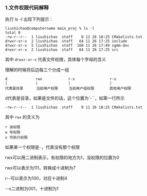 
### 1.文件权限代码解释

执行 ls -l
出现下列提示：

```
liushichao@computername main_proj % ls -l
total 0
-rw-r--r--  1 liushichao  staff    0 11 26 18:25 CMakelists.txt
drwxr-xr-x  2 liushichao  staff   64 11 26 17:25 include
drwxr-xr-x  5 liushichao  staff  160 11 26 17:49 sgmm-doc
drwxr-xr-x  2 liushichao  staff   64 11 26 17:25 src
```

其中 ``drwxr-xr-x`` 代表文件权限，具体每个字母的含义

理解的时候将后边每三个分成一组

```
d             rwx            r-x                r-x
|             |              |                  |
代表是目录      当前用户权限     当前用户组权限       其他用户权限
```

d代表是目录，如果是文件的话，这个位置为`-``，如第一行所示

```
-rw-r--r--  1 liushichao  staff    0 11 26 18:25 CMakelists.txt
```


其中 ``rwx`` 的含义为

```
r 读权限
w 写权限
x 可执行权限
```
如果某一个权限是``-``，代表没有那个权限

rwx可以用二进制表示，有权限的地方为1，没权限的位置为0

rwx可以表示为111，转换成十进制为7

r--可以表示为100，对应十进制4

--x二进制为001，十进制为1

